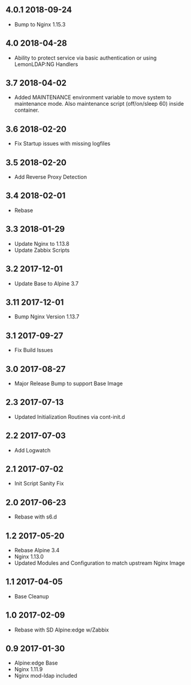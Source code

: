 ## 4.0.1 2018-09-24 <dave at tiredofit dot ca>

* Bump to Nginx 1.15.3

## 4.0 2018-04-28 <dave at tiredofit dot ca>

* Ability to protect service via basic authentication or using LemonLDAP:NG Handlers


## 3.7 2018-04-02 <dave at tiredofit dot ca>

* Added MAINTENANCE environment variable to move system to maintenance mode. Also maintenance script (off/on/sleep 60) inside container.

## 3.6 2018-02-20 <dave at tiredofit dot ca>

* Fix Startup issues with missing logfiles

## 3.5 2018-02-20 <dave at tiredofit dot ca>

* Add Reverse Proxy Detection

## 3.4 2018-02-01 <dave at tiredofit dot ca>

* Rebase

## 3.3 2018-01-29 <dave at tiredofit dot ca>

* Update Nginx to 1.13.8
* Update Zabbix Scripts

## 3.2 2017-12-01 <dave at tiredofit dot ca>

* Update Base to Alpine 3.7

## 3.11 2017-12-01 <dave at tiredofit dot ca>

* Bump Nginx Version 1.13.7

## 3.1 2017-09-27 <dave at tiredofit dot ca>

* Fix Build Issues

## 3.0 2017-08-27 <dave at tiredofit dot ca>

* Major Release Bump to support Base Image

## 2.3 2017-07-13 <dave at tiredofit dot ca>

* Updated Initialization Routines via cont-init.d

## 2.2 2017-07-03 <dave at tiredofit dot ca>

* Add Logwatch

## 2.1 2017-07-02 <dave at tiredofit dot ca>

* Init Script Sanity Fix

## 2.0 2017-06-23 <dave at tiredofit dot ca>

* Rebase with s6.d

## 1.2 2017-05-20 <dave at tiredofit dot ca>

* Rebase Alpine 3.4
* Nginx 1.13.0
* Updated Modules and Configuration to match upstream Nginx Image

## 1.1 2017-04-05 <dave at tiredofit dot ca>

* Base Cleanup

## 1.0 2017-02-09 <dave at tiredofit dot ca>

* Rebase with SD Alpine:edge w/Zabbix

## 0.9 2017-01-30 <dave at tiredofit dot ca>

* Alpine:edge Base
* Nginx 1.11.9
* Nginx mod-ldap included


